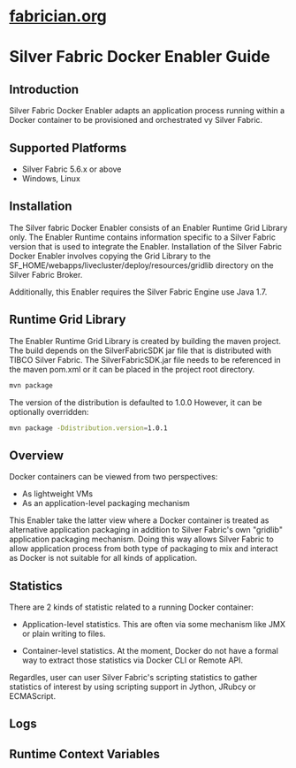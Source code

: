 [fabrician.org](http://fabrician.org/)
==========================================================================
Silver Fabric Docker Enabler Guide
==========================================================================

Introduction
--------------------------------------
Silver Fabric Docker Enabler  adapts an application process running within a Docker container to be provisioned and orchestrated vy Silver Fabric. 

Supported Platforms
--------------------------------------
* Silver Fabric 5.6.x or above
* Windows, Linux

Installation
--------------------------------------
The Silver fabric Docker Enabler consists of an Enabler Runtime Grid Library only.
The Enabler Runtime contains information specific to a Silver Fabric version that is 
used to integrate the Enabler.
Installation of the Silver Fabric Docker Enabler involves copying the Grid 
Library to the SF_HOME/webapps/livecluster/deploy/resources/gridlib directory on the Silver Fabric Broker. 

Additionally, this Enabler requires the Silver Fabric Engine use Java 1.7. 

Runtime Grid Library
--------------------------------------
The Enabler Runtime Grid Library is created by building the maven project. The build depends on the SilverFabricSDK jar file that is distributed with TIBCO Silver Fabric. 
The SilverFabricSDK.jar file needs to be referenced in the maven pom.xml or it can be placed in the project root directory.

```bash
mvn package
```
The version of the distribution is defaulted to 1.0.0  However, it can be optionally overridden:
```bash
mvn package -Ddistribution.version=1.0.1
```


Overview
--------------------------------------
Docker containers can be viewed from two perspectives:

* As lightweight VMs
* As an application-level packaging mechanism

This Enabler take the latter view where a Docker container is treated as alternative application packaging in addition to Silver Fabric's own "gridlib" application packaging mechanism.
Doing this way allows Silver Fabric to allow application process from both type of packaging to mix and interact as Docker is not suitable for all kinds of application.

Statistics
--------------------------------------
There are 2 kinds of statistic related to a running Docker container:
* Application-level statistics.
This are often via some mechanism like JMX or plain writing to files.

* Container-level statistics.
At the moment, Docker do not have a formal way to extract those statistics via Docker CLI or Remote API.

Regardles, user can user Silver Fabric's scripting statistics to gather statistics of interest by using scripting support in Jython, JRubcy or ECMAScript.

Logs
-----

Runtime Context Variables
--------------------------------------

            